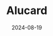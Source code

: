 ---
title: Alucard
caption: A piece made as part of the "100 day challenge" with Affinity 2.
img: $assets/gallery/alucard.png
date: 2024-08-19
showcase: false
color: "#000000"
---
